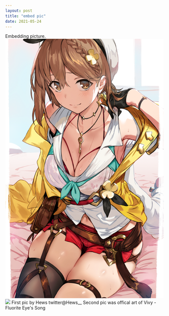 ```yaml
---
layout: post
title: "embed pic"
date: 2021-05-24
---
```



<div class="body2">
Embedding picture.
<img src="/images/86921342_p0.png"/>
<img src="https://vivy-portal.com/assets/img/top/main/kv3_pc.jpg"/>
<!-- The "picture.jpg" file is located in the images folder at the root of the current web; whereas <br> is enter or line break in html -->
First pic by Hews twitter@Hews__
Second pic was offical art of Vivy -Fluorite Eye's Song
</div>

